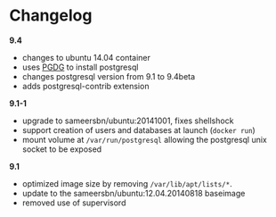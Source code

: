 # Changelog

**9.4**

- changes to ubuntu 14.04 container
- uses [PGDG](https://wiki.postgresql.org/wiki/Apt) to install postgresql
- changes postgresql version from 9.1 to 9.4beta
- adds postgresql-contrib extension

**9.1-1**

- upgrade to sameersbn/ubuntu:20141001, fixes shellshock
- support creation of users and databases at launch (`docker run`)
- mount volume at `/var/run/postgresql` allowing the postgresql unix socket to be exposed

**9.1**

- optimized image size by removing `/var/lib/apt/lists/*`.
- update to the sameersbn/ubuntu:12.04.20140818 baseimage
- removed use of supervisord
